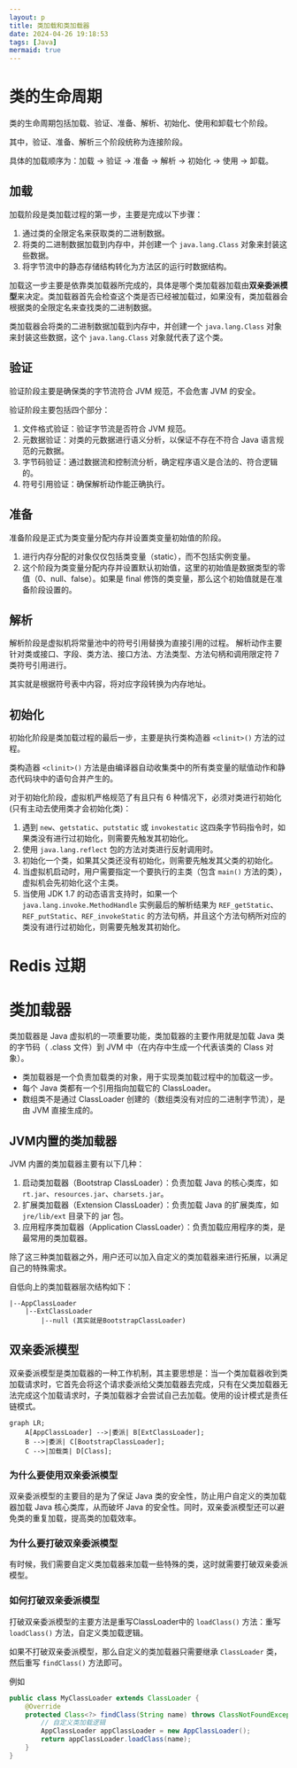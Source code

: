 ```yaml
---
layout: p
title: 类加载和类加载器
date: 2024-04-26 19:18:53
tags: [Java]
mermaid: true
---
```


# 类的生命周期

类的生命周期包括加载、验证、准备、解析、初始化、使用和卸载七个阶段。

其中，验证、准备、解析三个阶段统称为连接阶段。

具体的加载顺序为：加载 -> 验证 -> 准备 -> 解析 -> 初始化 -> 使用 -> 卸载。

## 加载

加载阶段是类加载过程的第一步，主要是完成以下步骤：
1. 通过类的全限定名来获取类的二进制数据。
2. 将类的二进制数据加载到内存中，并创建一个 `java.lang.Class` 对象来封装这些数据。
3. 将字节流中的静态存储结构转化为方法区的运行时数据结构。

加载这一步主要是依靠类加载器所完成的，具体是哪个类加载器加载由**双亲委派模型**来决定。类加载器首先会检查这个类是否已经被加载过，如果没有，类加载器会根据类的全限定名来查找类的二进制数据。

类加载器会将类的二进制数据加载到内存中，并创建一个 `java.lang.Class` 对象来封装这些数据，这个 `java.lang.Class` 对象就代表了这个类。

## 验证

验证阶段主要是确保类的字节流符合 JVM 规范，不会危害 JVM 的安全。

验证阶段主要包括四个部分：
1. 文件格式验证：验证字节流是否符合 JVM 规范。
2. 元数据验证：对类的元数据进行语义分析，以保证不存在不符合 Java 语言规范的元数据。
3. 字节码验证：通过数据流和控制流分析，确定程序语义是合法的、符合逻辑的。
4. 符号引用验证：确保解析动作能正确执行。

## 准备

准备阶段是正式为类变量分配内存并设置类变量初始值的阶段。

1. 进行内存分配的对象仅仅包括类变量（static），而不包括实例变量。
2. 这个阶段为类变量分配内存并设置默认初始值，这里的初始值是数据类型的零值（0、null、false）。如果是 final 修饰的类变量，那么这个初始值就是在准备阶段设置的。

## 解析

解析阶段是虚拟机将常量池中的符号引用替换为直接引用的过程。 解析动作主要针对类或接口、字段、类方法、接口方法、方法类型、方法句柄和调用限定符 7 类符号引用进行。

其实就是根据符号表中内容，将对应字段转换为内存地址。

## 初始化

初始化阶段是类加载过程的最后一步，主要是执行类构造器 `<clinit>()` 方法的过程。

类构造器 `<clinit>()` 方法是由编译器自动收集类中的所有类变量的赋值动作和静态代码块中的语句合并产生的。

对于初始化阶段，虚拟机严格规范了有且只有 6 种情况下，必须对类进行初始化(只有主动去使用类才会初始化类)：
1. 遇到 `new`、`getstatic`、`putstatic` 或 `invokestatic` 这四条字节码指令时，如果类没有进行过初始化，则需要先触发其初始化。
2. 使用 `java.lang.reflect` 包的方法对类进行反射调用时。
3. 初始化一个类，如果其父类还没有初始化，则需要先触发其父类的初始化。
4. 当虚拟机启动时，用户需要指定一个要执行的主类（包含 `main()` 方法的类），虚拟机会先初始化这个主类。
5. 当使用 JDK 1.7 的动态语言支持时，如果一个 `java.lang.invoke.MethodHandle` 实例最后的解析结果为 `REF_getStatic`、`REF_putStatic`、`REF_invokeStatic` 的方法句柄，并且这个方法句柄所对应的类没有进行过初始化，则需要先触发其初始化。

# Redis 过期

# 类加载器

类加载器是 Java 虚拟机的一项重要功能，类加载器的主要作用就是加载 Java 类的字节码（ .class 文件）到 JVM 中（在内存中生成一个代表该类的 Class 对象）。

- 类加载器是一个负责加载类的对象，用于实现类加载过程中的加载这一步。
- 每个 Java 类都有一个引用指向加载它的 ClassLoader。
- 数组类不是通过 ClassLoader 创建的（数组类没有对应的二进制字节流），是由 JVM 直接生成的。

## JVM内置的类加载器

JVM 内置的类加载器主要有以下几种：
1. 启动类加载器（Bootstrap ClassLoader）：负责加载 Java 的核心类库，如 `rt.jar`、`resources.jar`、`charsets.jar`。
2. 扩展类加载器（Extension ClassLoader）：负责加载 Java 的扩展类库，如 `jre/lib/ext` 目录下的 jar 包。
3. 应用程序类加载器（Application ClassLoader）：负责加载应用程序的类，是最常用的类加载器。

除了这三种类加载器之外，用户还可以加入自定义的类加载器来进行拓展，以满足自己的特殊需求。

自低向上的类加载器层次结构如下：
```
|--AppClassLoader
	|--ExtClassLoader
		|--null (其实就是BootstrapClassLoader)
```

## 双亲委派模型

双亲委派模型是类加载器的一种工作机制，其主要思想是：当一个类加载器收到类加载请求时，它首先会将这个请求委派给父类加载器去完成，只有在父类加载器无法完成这个加载请求时，子类加载器才会尝试自己去加载。使用的设计模式是责任链模式。

```mermaid
graph LR;
    A[AppClassLoader] -->|委派| B[ExtClassLoader];
    B -->|委派| C[BootstrapClassLoader];
    C -->|加载类| D[Class];
```

### 为什么要使用双亲委派模型

双亲委派模型的主要目的是为了保证 Java 类的安全性，防止用户自定义的类加载器加载 Java 核心类库，从而破坏 Java 的安全性。同时，双亲委派模型还可以避免类的重复加载，提高类的加载效率。

### 为什么要打破双亲委派模型

有时候，我们需要自定义类加载器来加载一些特殊的类，这时就需要打破双亲委派模型。

### 如何打破双亲委派模型

打破双亲委派模型的主要方法是重写ClassLoader中的 `loadClass()` 方法：重写 `loadClass()` 方法，自定义类加载逻辑。

如果不打破双亲委派模型，那么自定义的类加载器只需要继承 `ClassLoader` 类，然后重写 `findClass()` 方法即可。

例如
```java
public class MyClassLoader extends ClassLoader {
    @Override
    protected Class<?> findClass(String name) throws ClassNotFoundException {
        // 自定义类加载逻辑
        AppClassLoader appClassLoader = new AppClassLoader();
        return appClassLoader.loadClass(name);
    }
}
```
